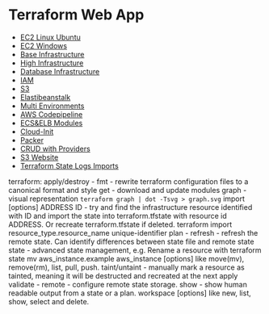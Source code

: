 # Terraform Web App

* [EC2 Linux Ubuntu](ec2-linux/instance.tf)
* [EC2 Windows](ec2-windows/instance.tf)
* [Base Infrastructure](base-infrastructure/base.md)
* [High Infrastructure](high-infrastructure/high.md)
* [Database Infrastructure](rds/rds.md)
* [IAM](iam/iam.md)
* [S3](s3/s3.md)
* [Elastibeanstalk](elasticbeanstalk/elasticbeanstalk.md)
* [Multi Environments](multi-env/env.md)
* [AWS Codepipeline](codepipeline/steps.md)
* [ECS&ELB Modules](modules/steps.md)
* [Cloud-Init](cloud-init/steps.md)
* [Packer](packer/steps.md)
* [CRUD with Providers](crud-provider/crud.md)
* [S3 Website](s3-website/s3web.md)
* [Terraform State Logs Imports](state&logs&imports/info.md)

terraform:
apply/destroy - 
fmt - rewrite terraform configuration files to a canonical format and style
get - download and update modules
graph - visual representation ` terraform graph | dot -Tsvg > graph.svg `
import [options] ADDRESS ID - try and find the infrastructure resource identified with ID and import the state into terraform.tfstate with resource id ADDRESS. Or recreate terraform.tfstate if deleted.
terraform import resource_type.resource_name unique-identifier
plan -
refresh - refresh the remote state.  Can identify differences between state file and remote state
state - advanced state management, e.g. Rename a resource with terraform state mv aws_instance.example aws_instance [options] like move(mv), remove(rm), list, pull, push.
taint/untaint - manually mark a resource as tainted, meaning it will be destructed and recreated at the next apply
validate - 
remote - configure remote state storage.
show - show human readable output from a state or a plan.
workspace [options] like new, list, show, select and delete.